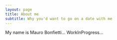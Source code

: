 ```yaml
---
layout: page
title: About me
subtitle: Why you'd want to go on a date with me
---
```


My name is Mauro Bonfietti...
WorkInProgress...
